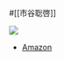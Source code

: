 #[[市谷聡啓]]

![](https://m.media-amazon.com/images/I/41txD1eZGrL._SY291_BO1,204,203,200_QL40_ML2_.jpg)

- [Amazon](https://amzn.asia/d/14oeUH0)